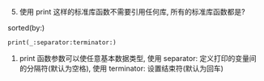 5. 使用 print 这样的标准库函数不需要引用任何库, 所有的标准库函数都是?

sorted(by:)

```
print(_:separator:terminator:)
```
1. print 函数参数可以使任意基本数据类型, 使用 separator: 定义打印的变量间的分隔符(默认为空格), 使用 terminator: 设置结束符(默认为回车)
